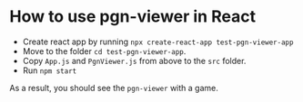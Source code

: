 # How to use pgn-viewer in React

* Create react app by running  `npx create-react-app test-pgn-viewer-app`
* Move to the folder `cd test-pgn-viewer-app`.
* Copy `App.js` and `PgnViewer.js` from above to the `src` folder.
* Run `npm start`

As a result, you should see the `pgn-viewer` with a game.
